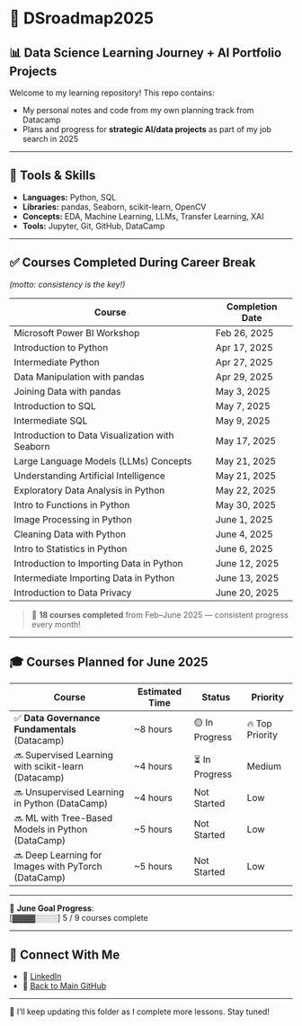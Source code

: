 # 🧭 DSroadmap2025  
## 📊 Data Science Learning Journey + AI Portfolio Projects

Welcome to my learning repository! This repo contains:

- My personal notes and code from my own planning track from Datacamp  
- Plans and progress for **strategic AI/data projects** as part of my job search in 2025

---

## 🧰 Tools & Skills  
- **Languages:** Python, SQL  
- **Libraries:** pandas, Seaborn, scikit-learn, OpenCV  
- **Concepts:** EDA, Machine Learning, LLMs, Transfer Learning, XAI  
- **Tools:** Jupyter, Git, GitHub, DataCamp

---

## ✅ Courses Completed During Career Break  
_(motto: consistency is the key!)_


| **Course**                                      | **Completion Date** |
|------------------------------------------------|----------------------|
| Microsoft Power BI Workshop                    | Feb 26, 2025         |
| Introduction to Python                         | Apr 17, 2025         |
| Intermediate Python                            | Apr 27, 2025         |
| Data Manipulation with pandas                  | Apr 29, 2025         |
| Joining Data with pandas                       | May 3, 2025          |
| Introduction to SQL                            | May 7, 2025          |
| Intermediate SQL                               | May 9, 2025          |
| Introduction to Data Visualization with Seaborn| May 17, 2025         |
| Large Language Models (LLMs) Concepts          | May 21, 2025         |
| Understanding Artificial Intelligence          | May 21, 2025         |
| Exploratory Data Analysis in Python            | May 22, 2025         |
| Intro to Functions in Python                   | May 30, 2025         |
| Image Processing in Python                     | June 1, 2025         |
| Cleaning Data with Python                      | June 4, 2025         |
| Intro to Statistics in Python                  | June 6, 2025         |
| Introduction to Importing Data in Python       | June 12, 2025        |
| Intermediate Importing Data in Python          | June 13, 2025        |
| Introduction to Data Privacy                   | June 20, 2025        |

> 🎯 **18 courses completed** from Feb–June 2025 — consistent progress every month!

---

## 🎓 Courses Planned for June 2025

| **Course**                                          | **Estimated Time** | **Status**     | **Priority**    |
| --------------------------------------------------- | ------------------ | -------------- | --------------- |
| ✅ **Data Governance Fundamentals** (Datacamp)       | \~8 hours         | 🟡 In Progress | 🔥 Top Priority |
| 🔜 Supervised Learning with scikit-learn (Datacamp) | \~4 hours          | ⏳ In Progress  | Medium          |
| 🔜 Unsupervised Learning in Python (DataCamp)       | \~4 hours          | Not Started    | Low             |
| 🔜 ML with Tree-Based Models in Python (DataCamp)   | \~5 hours          | Not Started    | Low             |
| 🔜 Deep Learning for Images with PyTorch (DataCamp) | \~5 hours          | Not Started    | Low             |
  
---

📅 **June Goal Progress**:  
[▓▓▓▓░░░░] 5 / 9 courses complete  

---

## 🔗 Connect With Me

- 💼 [LinkedIn](https://www.linkedin.com/in/nurulsabrina1910/)  
- 📁 [Back to Main GitHub](https://github.com/sabrinaMKE201073)


--- 

🚀 I’ll keep updating this folder as I complete more lessons. Stay tuned!
